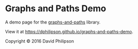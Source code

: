 # Graphs and Paths Demo

A demo page for the [graphs-and-paths](https://github.com/dphilipson/graphs-and-paths) library.

View it at <https://dphilipson.github.io/graphs-and-paths-demo>.

Copyright © 2016 David Philipson
